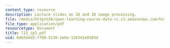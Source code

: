 ```yaml
---
content_type: resource
description: Lecture slides on 2D and 3D image processing.
file: /media/https%3A/open-learning-course-data-rc.s3.amazonaws.com/hst-582j-biomedical-signal-and-image-processing-spring-2007/64b5ddd5ff8851302e9a126341e0585d_l13_ip2.pdf
file_type: application/pdf
resourcetype: Document
title: l13_ip2.pdf
uid: 64b5ddd5-ff88-5130-2e9a-126341e0585d
---
```

